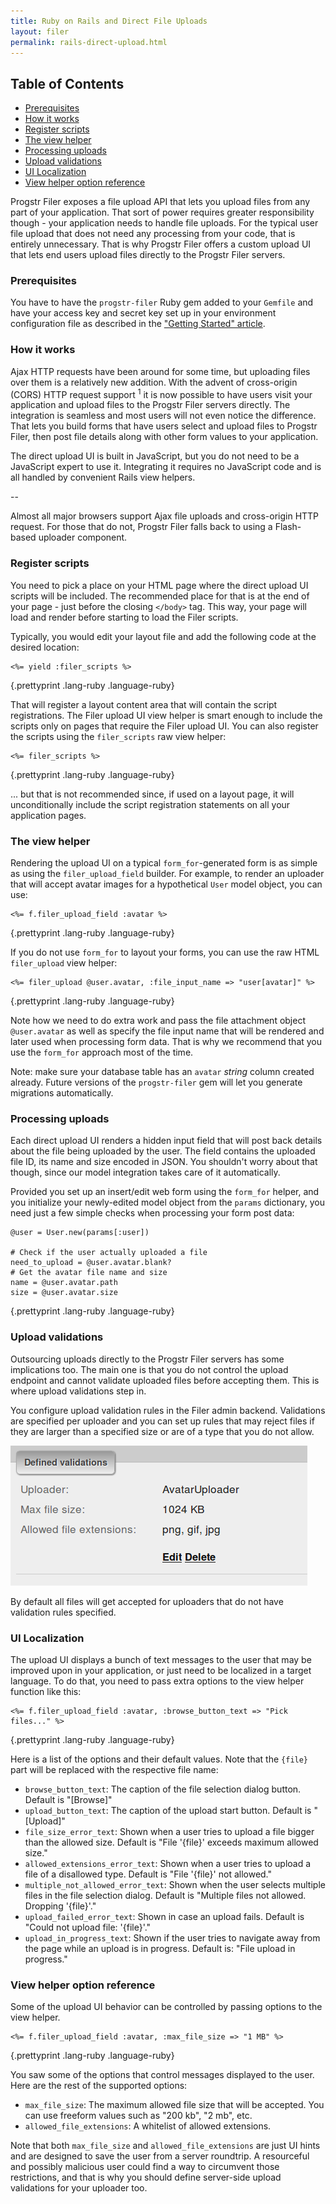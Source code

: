 ```yaml
---
title: Ruby on Rails and Direct File Uploads
layout: filer
permalink: rails-direct-upload.html
---
```

## Table of Contents

* [Prerequisites](#prerequisites)
* [How it works](#how_it_works)
* [Register scripts](#register_scripts)
* [The view helper](#the_view_helper)
* [Processing uploads](#processing_uploads)
* [Upload validations](#upload_validations)
* [UI Localization](#ui_localization)
* [View helper option reference](#view_helper_option_reference)


Progstr Filer exposes a file upload API that lets you upload files from any part of your application. That sort of power requires greater responsibility though - your application needs to handle file uploads. For the typical user file upload that does not need any processing from your code, that is entirely unnecessary. That is why Progstr Filer offers a custom upload UI that lets end users upload files directly to the Progstr Filer servers.

### Prerequisites

You have to have the `progstr-filer` Ruby gem added to your `Gemfile` and have your access key and secret key set up in your environment configuration file as described in the ["Getting Started" article](/filer_getting_started.html).


### How it works

Ajax HTTP requests have been around for some time, but uploading files over them is a relatively new addition. With the advent of cross-origin (CORS) HTTP request support <sup>1</sup> it is now possible to have users visit your application and upload files to the Progstr Filer servers directly. The integration is seamless and most users will not even notice the difference. That lets you build forms that have users select and upload files to Progstr Filer, then post file details along with other form values to your application.

The direct upload UI is built in JavaScript, but you do not need to be a JavaScript expert to use it. Integrating it requires no JavaScript code and is all handled by convenient Rails view helpers.

--

Almost all major browsers support Ajax file uploads and cross-origin HTTP request. For those that do not, Progstr Filer falls back to using a Flash-based uploader component.


### Register scripts

You need to pick a place on your HTML page where the direct upload UI scripts will be included. The recommended place for that is at the end of your page - just before the closing `</body>` tag. This way, your page will load and render before starting to load the Filer scripts.

Typically, you would edit your layout file and add the following code at the desired location:

    <%= yield :filer_scripts %>
{.prettyprint .lang-ruby .language-ruby}

That will register a layout content area that will contain the script registrations. The Filer upload UI view helper is smart enough to include the scripts only on pages that require the Filer upload UI. You can also register the scripts using the `filer_scripts` raw view helper:

    <%= filer_scripts %>
{.prettyprint .lang-ruby .language-ruby}

... but that is not recommended since, if used on a layout page, it will unconditionally include the script registration statements on all your application pages.


### The view helper

Rendering the upload UI on a typical `form_for`-generated form is as simple as using the `filer_upload_field` builder. For example, to render an uploader that will accept avatar images for a hypothetical `User` model object, you can use:

    <%= f.filer_upload_field :avatar %>
{.prettyprint .lang-ruby .language-ruby}

If you do not use `form_for` to layout your forms, you can use the raw HTML `filer_upload` view helper:

    <%= filer_upload @user.avatar, :file_input_name => "user[avatar]" %>
{.prettyprint .lang-ruby .language-ruby}

Note how we need to do extra work and pass the file attachment object `@user.avatar` as well as specify the file input name that will be rendered and later used when processing form data. That is why we recommend that you use the `form_for` approach most of the time.



Note: make sure your database table has an `avatar` *string* column created already. Future versions of the `progstr-filer` gem will let you generate migrations automatically.

### Processing uploads

Each direct upload UI renders a hidden input field that will post back details about the file being uploaded by the user. The field contains the uploaded file ID, its name and size encoded in JSON. You shouldn't worry about that though, since our model integration takes care of it automatically.

Provided you set up an insert/edit web form using the `form_for` helper, and you initialize your newly-edited model object from the `params` dictionary, you need just a few simple checks when processing your form post data:

    @user = User.new(params[:user])

    # Check if the user actually uploaded a file
    need_to_upload = @user.avatar.blank?
    # Get the avatar file name and size
    name = @user.avatar.path
    size = @user.avatar.size
{.prettyprint .lang-ruby .language-ruby}

### Upload validations

Outsourcing uploads directly to the Progstr Filer servers has some implications too. The main one is that you do not control the upload endpoint and cannot validate uploaded files before accepting them. This is where upload validations step in.

You configure upload validation rules in the Filer admin backend. Validations are specified per uploader and you can set up rules that may reject files if they are larger than a specified size or are of a type that you do not allow.

![Upload validations](images/uploads/upload-validations.png)

By default all files will get accepted for uploaders that do not have validation rules specified.

### UI Localization

The upload UI displays a bunch of text messages to the user that may be improved upon in your application, or just need to be localized in a target language. To do that, you need to pass extra options to the view helper function like this:


    <%= f.filer_upload_field :avatar, :browse_button_text => "Pick files..." %>
{.prettyprint .lang-ruby .language-ruby}

Here is a list of the options and their default values. Note that the `{file}` part will be replaced with the respective file name:

* `browse_button_text`: The caption of the file selection dialog button. Default is "\[Browse\]"
* `upload_button_text`: The caption of the upload start button. Default is "\[Upload\]"
* `file_size_error_text`: Shown when a user tries to upload a file bigger than the allowed size. Default is "File '{file}' exceeds maximum allowed size."
* `allowed_extensions_error_text`: Shown when a user tries to upload a file of a disallowed type. Default is "File '{file}' not allowed."
* `multiple_not_allowed_error_text`: Shown when the user selects multiple files in the file selection dialog. Default is "Multiple files not allowed. Dropping '{file}'."
* `upload_failed_error_text`: Shown in case an upload fails. Default is "Could not upload file: '{file}'."
* `upload_in_progress_text`: Shown if the user tries to navigate away from the page while an upload is in progress. Default is: "File upload in progress."

### View helper option reference

Some of the upload UI behavior can be controlled by passing options to the view helper.

    <%= f.filer_upload_field :avatar, :max_file_size => "1 MB" %>
{.prettyprint .lang-ruby .language-ruby}

You saw some of the options that control messages displayed to the user. Here are the rest of the supported options:

* `max_file_size`: The maximum allowed file size that will be accepted. You can use freeform values such as "200 kb", "2 mb", etc.
* `allowed_file_extensions`: A whitelist of allowed extensions.

Note that both `max_file_size` and `allowed_file_extensions` are just UI hints and are designed to save the user from a server roundtrip. A resourceful and possibly malicious user could find a way to circumvent those restrictions, and that is why you should define server-side upload validations for your uploader too.
